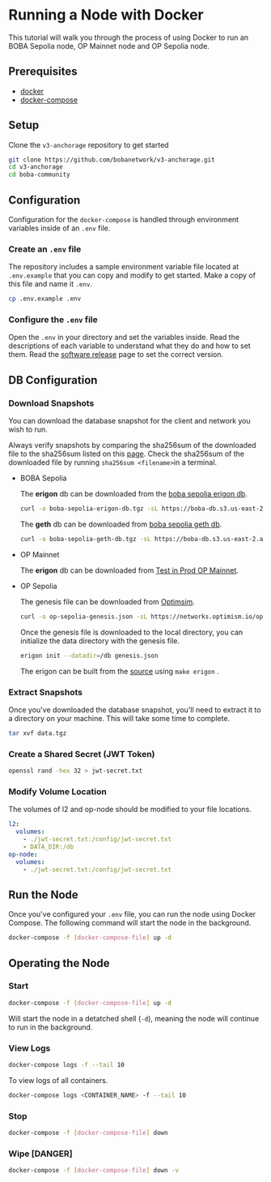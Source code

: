 # Running a Node with Docker

This tutorial will walk you through the process of using Docker to run an BOBA Sepolia node, OP Mainnet node and OP Sepolia node.

## Prerequisites

* [docker](https://docs.docker.com/engine/install/)
* [docker-compose](https://docs.docker.com/compose/install/)

## Setup

Clone the `v3-anchorage` repository to get started

```bash
git clone https://github.com/bobanetwork/v3-anchorage.git
cd v3-anchorage
cd boba-community
```

## Configuration

Configuration for the `docker-compose` is handled through environment variables inside of an `.env` file.

### Create an `.env` file

The repository includes a sample environment variable file located at `.env.example` that you can copy and modify to get started. Make a copy of this file and name it `.env`.

```bash
cp .env.example .env
```

### Configure the `.env` file

Open the `.env` in your directory and set the variables inside. Read the descriptions of each variable to understand what they do and how to set them. Read the [software release](./software-release.md) page to set the correct version.

## DB Configuration

### Download Snapshots

You can download the database snapshot for the client and network you wish to run. 

Always verify snapshots by comparing the sha256sum of the downloaded file to the sha256sum listed on this [page](./snapshot-downloads.md). Check the sha256sum of the downloaded file by running `sha256sum <filename>`in a terminal.

- BOBA Sepolia

  The **erigon** db can be downloaded from the [boba sepolia erigon db](https://boba-db.s3.us-east-2.amazonaws.com/sepolia/boba-sepolia-erigon-db.tgz).

  ```bash
  curl -o boba-sepolia-erigon-db.tgz -sL https://boba-db.s3.us-east-2.amazonaws.com/sepolia/boba-sepolia-erigon-db.tgz
  ```

  The **geth** db can be downloaded from [boba sepolia geth db](https://boba-db.s3.us-east-2.amazonaws.com/sepolia/boba-sepolia-geth-db.tgz).

  ```bash
  curl -o boba-sepolia-geth-db.tgz -sL https://boba-db.s3.us-east-2.amazonaws.com/sepolia/boba-sepolia-geth-db.tgz
  ```

- OP Mainnet

  The **erigon** db can be downloaded from [Test in Prod OP Mainnet](https://op-erigon-backup.mainnet.testinprod.io).

- OP Sepolia

  The genesis file can be downloaded from [Optimsim](https://networks.optimism.io/op-sepolia/genesis.json).

  ```bash
  curl -o op-sepolia-genesis.json -sL https://networks.optimism.io/op-sepolia/genesis.json
  ```

  Once the genesis file is downloaded to the local directory, you can initialize the data directory with the genesis file.

  ```bash
  erigon init --datadir=/db genesis.json
  ```

  The erigon can be built from the [source](https://github.com/bobanetwork/v3-erigon) using `make erigon` .


### Extract Snapshots

Once you've downloaded the database snapshot, you'll need to extract it to a directory on your machine. This will take some time to complete.

```bash
tar xvf data.tgz
```

### Create a Shared Secret (JWT Token)

```bash
openssl rand -hex 32 > jwt-secret.txt
```

### Modify Volume Location

The volumes of l2 and op-node should be modified to your file locations.

```yaml
l2:
  volumes:
    - ./jwt-secret.txt:/config/jwt-secret.txt
    - DATA_DIR:/db
op-node:
  volumes:
  	- ./jwt-secret.txt:/config/jwt-secret.txt
```

## Run the Node

Once you've configured your `.env` file, you can run the node using Docker Compose. The following command will start the node in the background.

```bash
docker-compose -f [docker-compose-file] up -d
```

## Operating the Node

### Start

```bash
docker-compose -f [docker-compose-file] up -d
```

Will start the node in a detatched shell (`-d`), meaning the node will continue to run in the background.

### View Logs

```bash
docker-compose logs -f --tail 10
```

To view logs of all containers.

```bash
docker-compose logs <CONTAINER_NAME> -f --tail 10
```

### Stop

```bash
docker-compose -f [docker-compose-file] down
```

### Wipe [DANGER]

```bash
docker-compose -f [docker-compose-file] down -v
```

